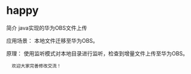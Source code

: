 # happy
简介
  java实现的华为OBS文件上传
  
  应用场景：
    本地文件迁移至华为OBS。
   
  原理：
      使用监听模式对本地目录进行监听，检查到增量文件上传至华为OBS。
      
      
      
      
      欢迎大家完善修改交流！
    
